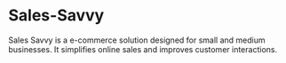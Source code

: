 # Sales-Savvy
Sales Savvy is a e-commerce solution designed for small and medium businesses. It simplifies online sales and improves customer interactions.
